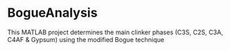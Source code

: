 # BogueAnalysis

This MATLAB project determines the main clinker phases (C3S, C2S, C3A, C4AF & Gypsum) using the modified Bogue technique
